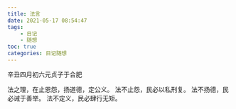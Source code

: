 ```yaml
---
title: 法言
date: 2021-05-17 08:54:47
tags:
    - 日记
    - 随想
toc: true
categories: 日记随想
---
```

辛丑四月初六元贞子于合肥
<!--more-->
法之理，在止恩怨，扬道德，定公义。
法不止怨，民必以私刑复。
法不扬德，民必诫于善举。
法不定义，民必肆行无矩。